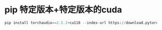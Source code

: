 # pip 特定版本+特定版本的cuda

```python
pip install torchaudio==2.5.1+cu118 --index-url https://download.pytorch.org/whl/cu118
```
